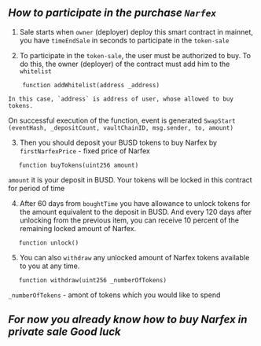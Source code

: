 ## ***How to participate in the purchase `Narfex`***
1. Sale starts when `owner` (deployer) deploy this smart contract in mainnet, you have `timeEndSale` in seconds to participate in the `token-sale`

2. To participate in the `token-sale`, the user must be authorized to buy. To do this, the owner (deployer) of the contract must add him to the `whitelist`
```solidity
    function addWhitelist(address _address)
```
    In this case, `address` is address of user, whose allowed to buy tokens.
    
On successful execution of the function, event is generated
`SwapStart (eventHash, _depositCount, vaultChainID, msg.sender, to, amount)`
   

3. Then you should deposit your BUSD tokens to buy Narfex by `firstNarfexPrice` - fixed price of Narfex
```solidity
   function buyTokens(uint256 amount)
```
   `amount` it is your deposit in BUSD. Your tokens will be locked in this contract for period of time
   
4. After 60 days from `boughtTime` you have allowance to unlock tokens for the amount equivalent to the deposit in BUSD. And every 120 days after unlocking from the previous item, you can receive 10 percent of the remaining locked amount of Narfex.
```solidity
   function unlock()
```

5. You can also `withdraw` any unlocked amount of Narfex tokens available to you at any time.   
```solidity
   function withdraw(uint256 _numberOfTokens)
```
   `_numberOfTokens` - amont of tokens which you would like to spend

## ***For now you already know how to buy Narfex in private sale Good luck***
